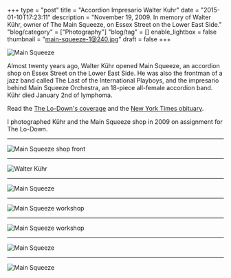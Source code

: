 +++
type = "post"
title = "Accordion Impresario Walter Kuhr"
date = "2015-01-10T17:23:11"
description = "November 19, 2009. In memory of Walter K&uuml;hr, owner of The Main Squeeze, on Essex Street on the Lower East Side."
"blog/category" = ["Photography"]
"blog/tag" = []
enable_lightbox = false
thumbnail = "main-squeeze-1@240.jpg"
draft = false
+++

<p><img style="display:block; margin-left:auto; margin-right:auto;" src="main-squeeze-8.jpg" alt="Main Squeeze" title="Main Squeeze" /></p>
<p>Almost twenty years ago, Walter K&uuml;hr opened Main Squeeze, an accordion shop on Essex Street on the Lower East Side. He was also the frontman of a jazz band called The Last of the International Playboys, and the impresario behind Main Squeeze Orchestra, an 18-piece all-female accordion band. K&uuml;hr died January 2nd of lymphoma.</p>
<p>Read the <a href="http://www.thelodownny.com/leslog/2015/01/friends-loved-ones-remember-walter-kuehr-of-main-squeeze-orchestra.html">The Lo-Down's coverage</a> and the <a href="http://www.nytimes.com/2015/01/09/nyregion/walter-khr-accordion-evangelist-dies-at-59.html?ref=nyregion&amp;_r=1">New York Times obituary</a>.</p>
<p>I photographed K&uuml;hr and the Main Squeeze shop in 2009 on assignment for The Lo-Down.</p>
<hr />
<p><img style="display:block; margin-left:auto; margin-right:auto;" src="main-squeeze-1.jpg" alt="Main Squeeze shop front" title="Main Squeeze shop front" /></p>
<hr />
<p><img style="display:block; margin-left:auto; margin-right:auto;" src="main-squeeze-2.jpg" alt="Walter K&uuml;hr" title="Walter K&uuml;hr" /></p>
<hr />
<p><img style="display:block; margin-left:auto; margin-right:auto;" src="main-squeeze-6.jpg" alt="Main Squeeze" title="Main Squeeze" /></p>
<hr />
<p><img style="display:block; margin-left:auto; margin-right:auto;" src="main-squeeze-3.jpg" alt="Main Squeeze workshop" title="Main Squeeze workshop" /></p>
<hr />
<p><img style="display:block; margin-left:auto; margin-right:auto;" src="main-squeeze-4.jpg" alt="Main Squeeze workshop" title="Main Squeeze workshop" /></p>
<hr />
<p><img style="display:block; margin-left:auto; margin-right:auto;" src="main-squeeze-7.jpg" alt="Main Squeeze" title="Main Squeeze" /></p>
<hr />
<p><img style="display:block; margin-left:auto; margin-right:auto;" src="main-squeeze-5.jpg" alt="Main Squeeze" title="Main Squeeze" /></p>
    